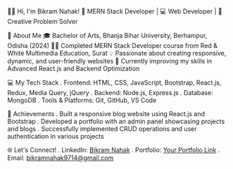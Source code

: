🙋‍♂️ Hi, I'm Bikram Nahak!
🎯 MERN Stack Developer | 💻 Web Developer | 🌟 Creative Problem Solver

🚀 About Me
🎓 Bachelor of Arts, Bhanja Bihar University, Berhampur, Odisha (2024)
🧑‍💻 Completed MERN Stack Developer course from Red & White Multimedia Education, Surat
💡 Passionate about creating responsive, dynamic, and user-friendly websites
🌱 Currently improving my skills in Advanced React.js and Backend Optimization

💻 My Tech Stack
. Frontend: HTML, CSS, JavaScript, Bootstrap, React.js, Redux, Media Query, jQuery
. Backend: Node.js, Express.js
. Database: MongoDB
. Tools & Platforms: Git, GitHub, VS Code

🌟 Achievements
. Built a responsive blog website using React.js and Bootstrap
. Developed a portfolio with an admin panel showcasing projects and blogs
. Successfully implemented CRUD operations and user authentication in various projects

🌐 Let's Connect!
. LinkedIn: [Bikram Nahak](https://www.linkedin.com/in/bikram-nahak-762328314/)
. Portfolio: [Your Portfolio Link](https://github.com/BIKRAMNAHAK)
. Email: bikramnahak9714@gmail.com
<!---
BIKRAMNAHAK/BIKRAMNAHAK is a ✨ special ✨ repository because its `README.md` (this file) appears on your GitHub profile.
You can click the Preview link to take a look at your changes.
--->
